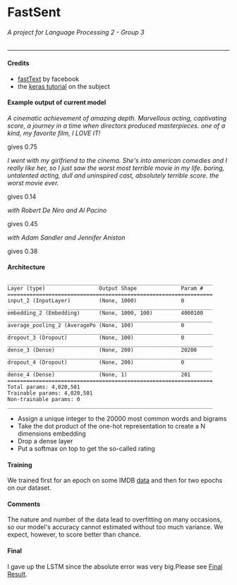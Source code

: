 # FastSent
###### A project for Language Processing 2 - Group 3

---

#### Credits

- [fastText](https://github.com/facebookresearch/fastText) by facebook
- the [keras tutorial](https://github.com/fchollet/keras/blob/master/examples/imdb_fasttext.py) on the subject

#### Example output of current model


*A cinematic achievement of amazing depth. Marvellous acting, captivating score,
a journey in a time when directors produced masterpieces. one of a kind, my favorite film,
I LOVE IT!*

gives 0.75

*I went with my girlfriend to the cinema. She's into american comedies and I
really like her, so I just saw the worst most terrible movie in my life.
boring, untalented acting, dull and uninspired cast, absolutely terrible score.
the worst movie ever.*

gives 0.14

*with Robert De Niro and Al Pacino*

gives 0.45

*with Adam Sandler and Jennifer Aniston*

gives  0.38



#### Architecture


	_________________________________________________________________
	Layer (type)                 Output Shape              Param #
	=================================================================
	input_2 (InputLayer)         (None, 1000)              0
	_________________________________________________________________
	embedding_2 (Embedding)      (None, 1000, 100)         4000100
	_________________________________________________________________
	average_pooling_2 (AveragePo (None, 100)               0
	_________________________________________________________________
	dropout_3 (Dropout)          (None, 100)               0
	_________________________________________________________________
	dense_3 (Dense)              (None, 200)               20200
	_________________________________________________________________
	dropout_4 (Dropout)          (None, 200)               0
	_________________________________________________________________
	dense_4 (Dense)              (None, 1)                 201
	=================================================================
	Total params: 4,020,501
	Trainable params: 4,020,501
	Non-trainable params: 0
	_________________________________________________________________

- Assign a unique integer to the 20000 most common words and bigrams
- Take the dot product of the one-hot representation to create a N dimensions embedding
- Drop a dense layer
- Put a softmax on top to get the so-called rating

#### Training

We trained first for an epoch on some IMDB [data](http://ai.stanford.edu/~amaas/data/sentiment/)
and then for two epochs on our dataset.


#### Comments

The nature and number of the data lead to overfitting on many occasions,
so our model's accuracy cannot estimated without too much variance. We expect,
however, to score better than chance.


#### Final

I gave up the LSTM since the absolute error was very big.Please see [Final Result](https://github.com/JaggerWu/Sentiment-Analysis/blob/master/demo.ipynb).

